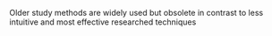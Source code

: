 Older study methods are widely used but obsolete in contrast to less intuitive and most effective researched techniques